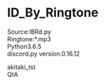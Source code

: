 # ID_By_Ringtone

Source:IBRd.py  
Ringtone:*.mp3  
Python3.6.5  
discord.py version.0.16.12  





akitaki_tst  
QtA
